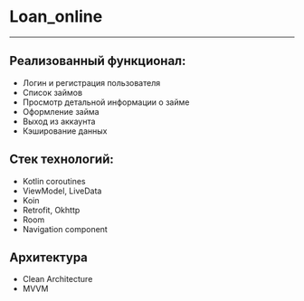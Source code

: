# Loan_online
***
## **Реализованный функционал:**
- Логин и регистрация пользователя
- Список займов
- Просмотр детальной информации о займе
- Оформление займа
- Выход из аккаунта 
- Кэширование данных

## **Стек технологий:**
- Kotlin coroutines
- ViewModel, LiveData
- Koin
- Retrofit, Okhttp
- Room
- Navigation component

## **Архитектура**
- Clean Architecture
- MVVM
